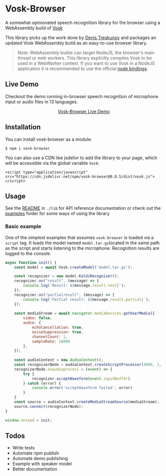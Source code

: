 # Vosk-Browser
A somewhat opinionated speech recognition library for the browser using a WebAssembly build of [Vosk](https://github.com/alphacep/vosk-api)

This library picks up the work done by [Denis Treskunov](https://github.com/dtreskunov/tiny-kaldi/tree/js) and packages an updated Vosk WebAssembly build as an easy-to-use browser library.

> Note: WebAssembly builds can target NodeJS, the browser's main thread or web workers. This library explicitly compiles Vosk to be used in a WebWorker context. If you want to use Vosk in a NodeJS application it is recommended to use the official [node bindings](https://www.npmjs.com/package/vosk).

## Live Demo

Checkout the demo running in-browser speech recognition of microphone input or audio files in 13 languages.

<div align="center">
<a href="https://ccoreilly.github.io/vosk-browser/">Vosk-Browser Live Demo</a>
</div>

## Installation

You can install vosk-browser as a module:

```
$ npm i vosk-browser
```

You can also use a CDN like jsdelivr to add the library to your page, which will be accessible via the global variable `Vosk`:

```
<script type="application/javascript" src="https://cdn.jsdelivr.net/npm/vosk-browser@0.0.5/dist/vosk.js"></script>
```

## Usage

See the [README](./lib/README.md) in `./lib` for API reference documentation or check out the [examples](./examples) folder for some ways of using the library

### Basic example

One of the simplest examples that assumes `vosk-browser` is loaded via a `script` tag. It loads the model named `model.tar.gz`located in the same path as the script and starts listening to the microphone. Recognition results are logged to the console.

```js
async function init() {
    const model = await Vosk.createModel('model.tar.gz');

    const recognizer = new model.KaldiRecognizer();
    recognizer.on("result", (message) => {
        console.log(`Result: ${message.result.text}`);
    });
    recognizer.on("partialresult", (message) => {
        console.log(`Partial result: ${message.result.partial}`);
    });
    
    const mediaStream = await navigator.mediaDevices.getUserMedia({
        video: false,
        audio: {
            echoCancellation: true,
            noiseSuppression: true,
            channelCount: 1,
            sampleRate: 16000
        },
    });
    
    const audioContext = new AudioContext();
    const recognizerNode = audioContext.createScriptProcessor(4096, 1, 1)
    recognizerNode.onaudioprocess = (event) => {
        try {
            recognizer.acceptWaveform(event.inputBuffer)
        } catch (error) {
            console.error('acceptWaveform failed', error)
        }
    }
    const source = audioContext.createMediaStreamSource(mediaStream);
    source.connect(recognizerNode);
}

window.onload = init;
```

## Todos

- Write tests
- Automate npm publish
- Automate demo publishing
- Example with speaker model
- Better documentation
